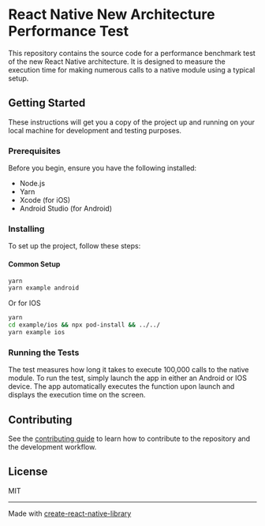 # React Native New Architecture Performance Test

This repository contains the source code for a performance benchmark test of the new React Native architecture. It is designed to measure the execution time for making numerous calls to a native module using a typical setup.

## Getting Started

These instructions will get you a copy of the project up and running on your local machine for development and testing purposes.

### Prerequisites

Before you begin, ensure you have the following installed:
- Node.js
- Yarn
- Xcode (for iOS)
- Android Studio (for Android)

### Installing

To set up the project, follow these steps:

#### Common Setup
 ```bash
yarn 
yarn example android
 ```
Or for IOS
```bash
yarn
cd example/ios && npx pod-install && ../../
yarn example ios
 ```

### Running the Tests
The test measures how long it takes to execute 100,000 calls to the native module. To run the test, simply launch the app in either an Android or IOS device. The app automatically executes the function upon launch and displays the execution time on the screen.

## Contributing

See the [contributing guide](CONTRIBUTING.md) to learn how to contribute to the repository and the development workflow.

## License

MIT

---

Made with [create-react-native-library](https://github.com/callstack/react-native-builder-bob)
